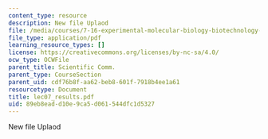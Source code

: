 ```yaml
---
content_type: resource
description: New file Uplaod
file: /media/courses/7-16-experimental-molecular-biology-biotechnology-ii-spring-2005/89eb8eadd10e9ca5d061544dfc1d5327_lec07_results.pdf
file_type: application/pdf
learning_resource_types: []
license: https://creativecommons.org/licenses/by-nc-sa/4.0/
ocw_type: OCWFile
parent_title: Scientific Comm.
parent_type: CourseSection
parent_uid: cdf76b8f-aa62-beb8-601f-7918b4ee1a61
resourcetype: Document
title: lec07_results.pdf
uid: 89eb8ead-d10e-9ca5-d061-544dfc1d5327
---
```

New file Uplaod